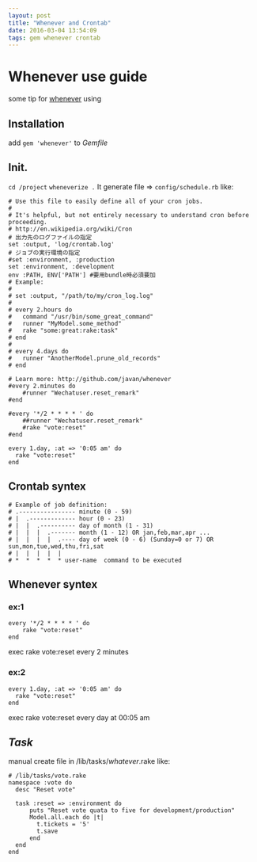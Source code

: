 ```yaml
---
layout: post
title: "Whenever and Crontab"
date: 2016-03-04 13:54:09
tags: gem whenever crontab
---
```


# Whenever use guide
some tip for [whenever] using

[whenever]:https://github.com/javan/whenever
## Installation
add  `gem 'whenever'` to *Gemfile*

## Init.
`cd /project`
`wheneverize .`
It generate file => `config/schedule.rb` like:
```
# Use this file to easily define all of your cron jobs.
#
# It's helpful, but not entirely necessary to understand cron before proceeding.
# http://en.wikipedia.org/wiki/Cron
# 出力先のログファイルの指定
set :output, 'log/crontab.log'
# ジョブの実行環境の指定
#set :environment, :production
set :environment, :development
env :PATH, ENV['PATH'] #要用bundle時必須要加
# Example:
#
# set :output, "/path/to/my/cron_log.log"
#
# every 2.hours do
#   command "/usr/bin/some_great_command"
#   runner "MyModel.some_method"
#   rake "some:great:rake:task"
# end
#
# every 4.days do
#   runner "AnotherModel.prune_old_records"
# end

# Learn more: http://github.com/javan/whenever
#every 2.minutes do
    #runner "Wechatuser.reset_remark"
#end

#every '*/2 * * * * ' do
    ##runner "Wechatuser.reset_remark"
    #rake "vote:reset"
#end

every 1.day, :at => '0:05 am' do
  rake "vote:reset"
end
```

## Crontab syntex
```
# Example of job definition:
# .---------------- minute (0 - 59)
# |  .------------- hour (0 - 23)
# |  |  .---------- day of month (1 - 31)
# |  |  |  .------- month (1 - 12) OR jan,feb,mar,apr ...
# |  |  |  |  .---- day of week (0 - 6) (Sunday=0 or 7) OR sun,mon,tue,wed,thu,fri,sat
# |  |  |  |  |
# *  *  *  *  * user-name  command to be executed
```

## Whenever syntex
### ex:1
```
every '*/2 * * * * ' do
    rake "vote:reset"
end
```
exec rake vote:reset every 2 minutes
### ex:2
```
every 1.day, :at => '0:05 am' do
  rake "vote:reset"
end
```
exec rake vote:reset every day at 00:05 am

## *Task*
manual create file in /lib/tasks/_whatever_.rake like:
```
# /lib/tasks/vote.rake
namespace :vote do
  desc "Reset vote"

  task :reset => :environment do
      puts "Reset vote quata to five for development/production"
      Model.all.each do |t|
      	t.tickets = '5'
      	t.save
      end
  end
end
```